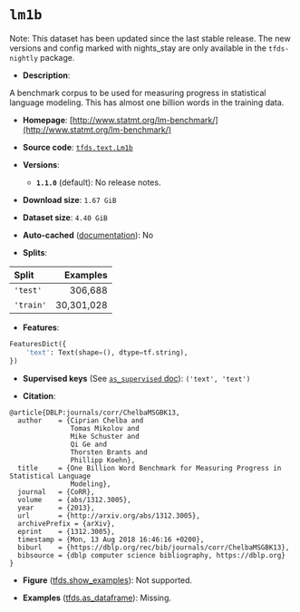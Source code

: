 <div itemscope itemtype="http://schema.org/Dataset">
  <div itemscope itemprop="includedInDataCatalog" itemtype="http://schema.org/DataCatalog">
    <meta itemprop="name" content="TensorFlow Datasets" />
  </div>

  <meta itemprop="name" content="lm1b" />
  <meta itemprop="description" content="A benchmark corpus to be used for measuring progress in statistical language modeling. This has almost one billion words in the training data.&#10;&#10;To use this dataset:&#10;&#10;```python&#10;import tensorflow_datasets as tfds&#10;&#10;ds = tfds.load(&#x27;lm1b&#x27;, split=&#x27;train&#x27;)&#10;for ex in ds.take(4):&#10;  print(ex)&#10;```&#10;&#10;See [the guide](https://www.tensorflow.org/datasets/overview) for more&#10;informations on [tensorflow_datasets](https://www.tensorflow.org/datasets).&#10;&#10;" />
  <meta itemprop="url" content="https://www.tensorflow.org/datasets/catalog/lm1b" />
  <meta itemprop="sameAs" content="http://www.statmt.org/lm-benchmark/" />
  <meta itemprop="citation" content="@article{DBLP:journals/corr/ChelbaMSGBK13,&#10;  author    = {Ciprian Chelba and&#10;               Tomas Mikolov and&#10;               Mike Schuster and&#10;               Qi Ge and&#10;               Thorsten Brants and&#10;               Phillipp Koehn},&#10;  title     = {One Billion Word Benchmark for Measuring Progress in Statistical Language&#10;               Modeling},&#10;  journal   = {CoRR},&#10;  volume    = {abs/1312.3005},&#10;  year      = {2013},&#10;  url       = {http://arxiv.org/abs/1312.3005},&#10;  archivePrefix = {arXiv},&#10;  eprint    = {1312.3005},&#10;  timestamp = {Mon, 13 Aug 2018 16:46:16 +0200},&#10;  biburl    = {https://dblp.org/rec/bib/journals/corr/ChelbaMSGBK13},&#10;  bibsource = {dblp computer science bibliography, https://dblp.org}&#10;}" />
</div>

# `lm1b`

Note: This dataset has been updated since the last stable release. The new
versions and config marked with
<span class="material-icons" title="Available only in the tfds-nightly package">nights_stay</span>
are only available in the `tfds-nightly` package.

*   **Description**:

A benchmark corpus to be used for measuring progress in statistical language
modeling. This has almost one billion words in the training data.

*   **Homepage**:
    [http://www.statmt.org/lm-benchmark/](http://www.statmt.org/lm-benchmark/)

*   **Source code**:
    [`tfds.text.Lm1b`](https://github.com/tensorflow/datasets/tree/master/tensorflow_datasets/text/lm1b.py)

*   **Versions**:

    *   **`1.1.0`** (default): No release notes.

*   **Download size**: `1.67 GiB`

*   **Dataset size**: `4.40 GiB`

*   **Auto-cached**
    ([documentation](https://www.tensorflow.org/datasets/performances#auto-caching)):
    No

*   **Splits**:

Split     | Examples
:-------- | ---------:
`'test'`  | 306,688
`'train'` | 30,301,028

*   **Features**:

```python
FeaturesDict({
    'text': Text(shape=(), dtype=tf.string),
})
```

*   **Supervised keys** (See
    [`as_supervised` doc](https://www.tensorflow.org/datasets/api_docs/python/tfds/load#args)):
    `('text', 'text')`

*   **Citation**:

```
@article{DBLP:journals/corr/ChelbaMSGBK13,
  author    = {Ciprian Chelba and
               Tomas Mikolov and
               Mike Schuster and
               Qi Ge and
               Thorsten Brants and
               Phillipp Koehn},
  title     = {One Billion Word Benchmark for Measuring Progress in Statistical Language
               Modeling},
  journal   = {CoRR},
  volume    = {abs/1312.3005},
  year      = {2013},
  url       = {http://arxiv.org/abs/1312.3005},
  archivePrefix = {arXiv},
  eprint    = {1312.3005},
  timestamp = {Mon, 13 Aug 2018 16:46:16 +0200},
  biburl    = {https://dblp.org/rec/bib/journals/corr/ChelbaMSGBK13},
  bibsource = {dblp computer science bibliography, https://dblp.org}
}
```

*   **Figure**
    ([tfds.show_examples](https://www.tensorflow.org/datasets/api_docs/python/tfds/visualization/show_examples)):
    Not supported.

*   **Examples**
    ([tfds.as_dataframe](https://www.tensorflow.org/datasets/api_docs/python/tfds/as_dataframe)):
    Missing.
